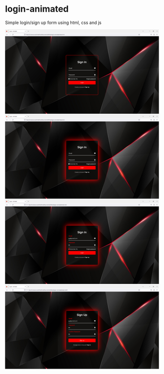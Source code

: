 # login-animated
 Simple login/sign up form using html, css and js

![This is an image](https://github.com/UrosTim/Login-animated/blob/master/screenshots/Screenshot%201.png)
![This is an image](https://github.com/UrosTim/Login-animated/blob/master/screenshots/Screenshot%202.png)
![This is an image](https://github.com/UrosTim/Login-animated/blob/master/screenshots/Screenshot%203.png)
![This is an image](https://github.com/UrosTim/Login-animated/blob/master/screenshots/Screenshot%204.png)
